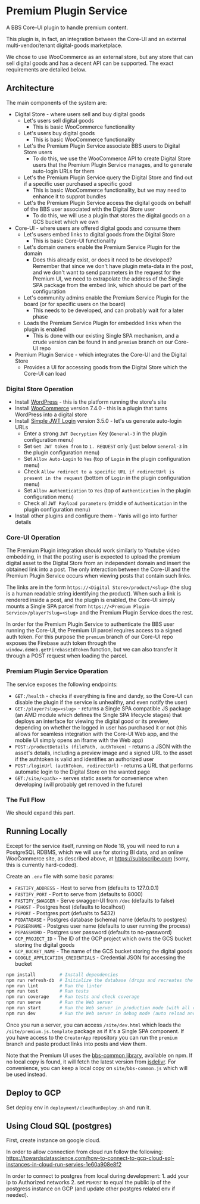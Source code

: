 # Premium Plugin Service

A BBS Core-UI plugin to handle premium content.

This plugin is, in fact, an integration between the Core-UI and an external multi-vendor/tenant digital-goods marketplace.

We chose to use WooCommerce as an external store, but any store that can sell digital goods and has a decent API can be supported. The exact requirements are detailed below.

## Architecture

The main components of the system are:
* Digital Store - where users sell and buy digital goods
    * Let's users sell digital goods
        * This is basic WooCommerce functionality
    * Let's users buy digital goods
        * This is basic WooCommerce functionality
    * Let's the Premium Plugin Service associate BBS users to Digital Store users
        * To do this, we use the WooCommerce API to create Digital Store users that the Premium Plugin Service manages, and to generate auto-login URLs for them
    * Let's the Premium Plugin Service query the Digital Store and find out if a specific user purchased a specific good
        * This is basic WooCommerce functionality, but we may need to enhance it to supprot bundles
    * Let's the Premium Plugin Service access the digital goods on behalf of the BBS user associated with the Digital Store user
        * To do this, we will use a plugin that stores the digital goods on a GCS bucket which we own
* Core-UI - where users are offered digital goods and consume them
    * Let's users embed links to digital goods from the Digital Store
        * This is basic Core-UI functionality
    * Let's domain owners enable the Premium Service Plugin for the domain
        * Does this already exist, or does it need to be developed? Remember that since we don't have plugin meta-data in the post, and we don't want to send parameters in the request for the Premium UI, we need to extrapolate the address of the Single SPA package from the embed link, which should be part of the configuration
    * Let's community admins enable the Premium Service Plugin for the board (or for specific users on the board)
        * This needs to be developed, and can probably wait for a later phase
    * Loads the Premium Service Plugin for embedded links when the plugin is enabled
        * This is done with our existing Single SPA mechanism, and a crude version can be found in and `premium` branch on our Core-UI repo
* Premium Plugin Service - which integrates the Core-UI and the Digital Store
    * Provides a UI for accessing goods from the Digital Store which the Core-UI can load

### Digital Store Operation

- Install [WordPress](https://wordpress.org/) - this is the platform running the store's site
- Install [WooCommerce](https://woocommerce.com/) version 7.4.0 - this is a plugin that turns WordPress into a digital store
- Install [Simple JWT Login](https://wordpress.org/plugins/simple-jwt-login/) version 3.5.0 - let's us generate auto-login URLs
    - Enter a strong `JWT Decryption` Key (`General-3` in the plugin configuration menu)
    - Set `Get JWT token from` to `1. REQUEST` only (just below `General-3` in the plugin configuration menu)
    - Set `Allow Auto-Login` to `Yes` (top of `Login` in the plugin configuration menu)
    - Check `Allow redirect to a specific URL if redirectUrl is present in the request` (bottom of `Login` in the plugin configuration menu)
    - Set `Allow Authentication` to `Yes` (top of `Authentication` in the plugin configuration menu)
    - Check all `JWT Payload parameters` (middle of `Authentication` in the plugin configuration menu)
- Install other plugins and configure them - Yanis will go into further details

### Core-UI Operation

The Premium Plugin integration should work similarly to Youtube video embedding, in that the posting user is expected to upload the premium digital asset to the Digital Store from an independent domain and insert the obtained link into a post. The only interaction between the Core-UI and the Premium Plugin Service occurs when viewing posts that contain such links.

The links are in the form `https://<Digital Store>/product/<slug>` (the slug is a human readable string identifying the product). When such a link is rendered inside a post, and the plugin is enabled, the Core-UI simply mounts a Single SPA parcel from `https://<Premium Plugin Service>/player?slug=<slug>` and the Premium Plugin Service does the rest.

In order for the Premium Plugin Service to authenticate the BBS user running the Core-UI, the Premium UI parcel requires access to a signed auth token. For this purpose the `premium` branch of our Core-UI repo exposes the Firebase auth token through the `window.deWeb.getFirebaseIdToken` function, but we can also transfer it through a POST request when loading the parcel.

### Premium Plugin Service Operation

The service exposes the following endpoints:
* `GET:/health` - checks if everything is fine and dandy, so the Core-UI can disable the plugin if the service is unhealthy, and even notify the user)
* `GET:/player?slug=<slug>` - returns a Single SPA compatible JS package (an AMD module which defines the Single SPA lifecycle stages) that deploys an interface for viewing the digital good or its preview, depending on whether the logged in user has purchased it or not (this allows for seamless integration with the Core-UI Web app, and the mobile UI simply opens an iframe with the Web app)
* `POST:/productDetails (filePath, authToken)` - returns a JSON with the asset's details, including a preview image and a signed URL to the asset if the authtoken is valid and identifies an authorized user
* `POST:/loginUrl (authToken, redirectUrl)` - returns a URL that performs automatic login to the Digital Store on the wanted page
* `GET:/site/<path>` - serves static assets for convenience when developing (will probably get removed in the future)

### The Full Flow

We should expand this part.

## Running Locally

Except for the service itself, running on Node 18, you will need to run a PostgreSQL RDBMS, which we will use for storing BI data, and an online WooCommerce site, as described above, at https://subbscribe.com (sorry, this is currently hard-coded).

Create an `.env` file with some basic params:

* `FASTIFY_ADDRESS`                 - Host to serve from (defaults to 127.0.0.1)
* `FASTIFY_PORT`                    - Port to serve from (defaults to 8000)
* `FASTIFY_SWAGGER`                 - Serve swagger-UI from `/doc` (defaults to false)
* `PGHOST`                          - Postgres host (defaults to localhost)
* `PGPORT`                          - Postgres port (defualts to 5432)
* `PGDATABASE`                      - Postgres database (schema) name (defaults to postgres)
* `PGUSERNAME`                      - Postgres user name (defaults to user running the process)
* `PGPASSWORD`                      - Postgres user password (defaults to no-password)
* `GCP_PROJECT_ID`                  - The ID of the GCP project which owns the GCS bucket storing the digital goods
* `GCP_BUCKET_NAME`                 - The name of the GCS bucket storing the digital goods
* `GOOGLE_APPLICATION_CREDENTIALS`  - Credential JSON for accessing the bucket

```sh
npm install         # Install dependencies
npm run refresh-db  # Initialize the database (drops and recreates the table)
npm run lint        # Run the linter
npm run test        # Run tests
npm run coverage    # Run tests and check coverage
npm run serve       # Run the Web server
npm run start       # Run the Web server in production mode (with all checks)
npm run dev         # Run the Web server in debug mode (auto reload and swagger enabled)
```

Once you run a server, you can access `/site/dev.html` which loads the `/site/premium.js.template` package as if it's a Single SPA component. If you have access to the `CreatorApp` repository you can run the `premium` branch and paste product links into posts and view them.

Note that the Premium UI uses the [bbs-common library](https://github.com/deweb-io/bbs-common/), available on npm. If no local copy is found, it will fetch the latest version from [jsdelivr](https://cdn.jsdelivr.net/npm/@dewebio/bbs-common@latest/index.min.js). For convenience, you can keep a local copy on `site/bbs-common.js` which will be used instead.

## Deploy to GCP

Set deploy env in `deployment/cloudRunDeploy.sh` and run it.

## Using Cloud SQL (postgres)

First, create instance on google cloud.

In order to allow connection from cloud run follow the following:
https://towardsdatascience.com/how-to-connect-to-gcp-cloud-sql-instances-in-cloud-run-servies-1e60a908e8f2

In order to connect to postgres from local during development:
    1. add your ip to Authorized networks
    2. set `PGHOST` to equal the public ip of the postgress instance on GCP (and update other postgres related env if needed).
